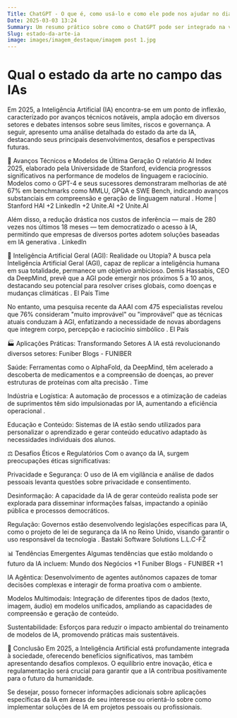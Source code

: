```yaml
---
Title: ChatGPT - O que é, como usá-lo e como ele pode nos ajudar no dia a dia
Date: 2025-03-03 13:24
Summary: Um resumo prático sobre como o ChatGPT pode ser integrado na vida cotidiana.
Slug: estado-da-arte-ia
image: images/imagem_destaque/imagem post 1.jpg
---
```


# Qual o estado da arte no campo das IAs

Em 2025, a Inteligência Artificial (IA) encontra-se em um ponto de inflexão, caracterizado por avanços técnicos notáveis, ampla adoção em diversos setores e debates intensos sobre seus limites, riscos e governança. A seguir, apresento uma análise detalhada do estado da arte da IA, destacando seus principais desenvolvimentos, desafios e perspectivas futuras.​

🚀 Avanços Técnicos e Modelos de Última Geração
O relatório AI Index 2025, elaborado pela Universidade de Stanford, evidencia progressos significativos na performance de modelos de linguagem e raciocínio. Modelos como o GPT-4 e seus sucessores demonstraram melhorias de até 67% em benchmarks como MMLU, GPQA e SWE Bench, indicando avanços substanciais em compreensão e geração de linguagem natural .​
Home | Stanford HAI
+2
LinkedIn
+2
Unite.AI
+2
Unite.AI

Além disso, a redução drástica nos custos de inferência — mais de 280 vezes nos últimos 18 meses — tem democratizado o acesso à IA, permitindo que empresas de diversos portes adotem soluções baseadas em IA generativa .​
LinkedIn

🧠 Inteligência Artificial Geral (AGI): Realidade ou Utopia?
A busca pela Inteligência Artificial Geral (AGI), capaz de replicar a inteligência humana em sua totalidade, permanece um objetivo ambicioso. Demis Hassabis, CEO da DeepMind, prevê que a AGI pode emergir nos próximos 5 a 10 anos, destacando seu potencial para resolver crises globais, como doenças e mudanças climáticas .​
El País
Time

No entanto, uma pesquisa recente da AAAI com 475 especialistas revelou que 76% consideram "muito improvável" ou "improvável" que as técnicas atuais conduzam à AGI, enfatizando a necessidade de novas abordagens que integrem corpo, percepção e raciocínio simbólico .​
El País

🏭 Aplicações Práticas: Transformando Setores
A IA está revolucionando diversos setores:​
Funiber Blogs - FUNIBER

Saúde: Ferramentas como o AlphaFold, da DeepMind, têm acelerado a descoberta de medicamentos e a compreensão de doenças, ao prever estruturas de proteínas com alta precisão .​
Time

Indústria e Logística: A automação de processos e a otimização de cadeias de suprimentos têm sido impulsionadas por IA, aumentando a eficiência operacional .​

Educação e Conteúdo: Sistemas de IA estão sendo utilizados para personalizar o aprendizado e gerar conteúdo educativo adaptado às necessidades individuais dos alunos.​

⚖️ Desafios Éticos e Regulatórios
Com o avanço da IA, surgem preocupações éticas significativas:​

Privacidade e Segurança: O uso de IA em vigilância e análise de dados pessoais levanta questões sobre privacidade e consentimento.​

Desinformação: A capacidade da IA de gerar conteúdo realista pode ser explorada para disseminar informações falsas, impactando a opinião pública e processos democráticos.​

Regulação: Governos estão desenvolvendo legislações específicas para IA, como o projeto de lei de segurança da IA no Reino Unido, visando garantir o uso responsável da tecnologia .​
Bastaki Software Solutions L.L.C-FZ

📊 Tendências Emergentes
Algumas tendências que estão moldando o futuro da IA incluem:​
Mundo dos Negócios
+1
Funiber Blogs - FUNIBER
+1

IA Agêntica: Desenvolvimento de agentes autônomos capazes de tomar decisões complexas e interagir de forma proativa com o ambiente.​

Modelos Multimodais: Integração de diferentes tipos de dados (texto, imagem, áudio) em modelos unificados, ampliando as capacidades de compreensão e geração de conteúdo.​

Sustentabilidade: Esforços para reduzir o impacto ambiental do treinamento de modelos de IA, promovendo práticas mais sustentáveis.​

🧭 Conclusão
Em 2025, a Inteligência Artificial está profundamente integrada à sociedade, oferecendo benefícios significativos, mas também apresentando desafios complexos. O equilíbrio entre inovação, ética e regulamentação será crucial para garantir que a IA contribua positivamente para o futuro da humanidade.​

Se desejar, posso fornecer informações adicionais sobre aplicações específicas da IA em áreas de seu interesse ou orientá-lo sobre como implementar soluções de IA em projetos pessoais ou profissionais.